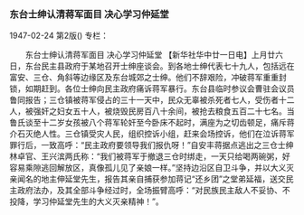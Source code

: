 ### 东台士绅认清蒋军面目  决心学习仲延堂

1947-02-24
第2版()
专栏：

　　东台士绅认清蒋军面目
    决心学习仲延堂
    【新华社华中廿一日电】上月廿六日，东台民主县政府于某地召开士绅座谈会。到各地士绅代表七十九人，包括远在富安、三仓、角斜等边缘区及东台城郊之士绅。他们不辞艰险，冲破蒋军重重封锁，如期赶到。各位士绅向民主政府痛诉蒋军暴行。东台县临时参议会曹驻会议员鲁同报告；三仓镇被蒋军侵占的三十一天中，民众无辜被杀死者七人，受伤者十二人，被强奸之妇女五十人，被烧毁民房百八十余间，被抢去粮食五百二十七名。当鲁氏谈至十二岁女孩被八个蒋军轮奸至今卧床不起时，满座为之切齿顿足，痛斥蒋介石灭绝人性。三仓镇受灾人民，组织控诉小组，赶来会场控诉，他们在泣诉蒋军罪行后，一致高呼：“民主政府要领导我们报仇呀！”自安丰蒋据点逃出之三仓士绅林卓官、王兴滨两氏称：“我们被蒋军于撤退三仓时绑走，一天只给喝两碗粥，好容易乘隙逃回解放区，真像孤儿见了亲娘一样。”坚持边沿区自卫斗争，并以大义灭亲闻名的地主伸延堂先生，报告其亲自捕获参加蒋记“还乡团”之堂弟延福，送交民主政府法办，及其全部斗争经过时，全场振臂高呼：“对民族民主敌人不妥协、不投降，学习仲延堂先生的大义灭亲精神！”。
